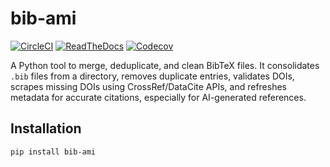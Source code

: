 # bib-ami

[![CircleCI](https://circleci.com/gh/hrolfrc/bib-ami.svg?style=shield)](https://circleci.com/gh/hrolfrc/bib-ami)
[![ReadTheDocs](https://readthedocs.org/projects/bib-ami/badge/?version=latest)](https://bib-ami.readthedocs.io/en/latest/)
[![Codecov](https://codecov.io/gh/hrolfrc/bib-ami/branch/master/graph/badge.svg)](https://codecov.io/gh/hrolfrc/bib-ami)

A Python tool to merge, deduplicate, and clean BibTeX files. It consolidates `.bib` files from a directory, removes duplicate entries, validates DOIs, scrapes missing DOIs using CrossRef/DataCite APIs, and refreshes metadata for accurate citations, especially for AI-generated references.

## Installation

```bash
pip install bib-ami